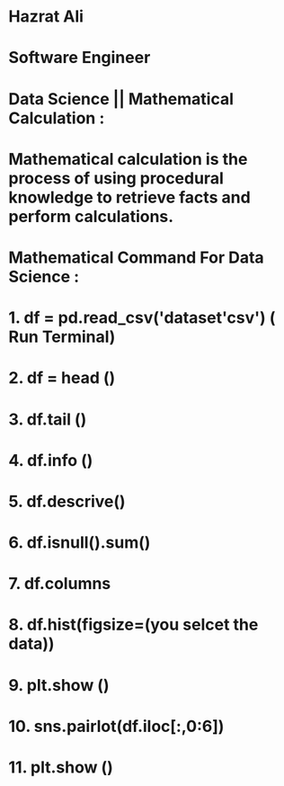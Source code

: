 # Hazrat Ali

# Software Engineer 

# Data Science || Mathematical Calculation :

# Mathematical calculation is the process of using procedural knowledge to retrieve facts and perform calculations.

# Mathematical Command For Data Science :

# 1. df = pd.read_csv('dataset'csv') ( Run Terminal)

# 2. df = head ()

# 3. df.tail ()

# 4. df.info ()

# 5. df.descrive()

# 6. df.isnull().sum()

# 7. df.columns

# 8. df.hist(figsize=(you selcet the data)) 

# 9. plt.show ()

# 10. sns.pairlot(df.iloc[:,0:6])

# 11. plt.show ()